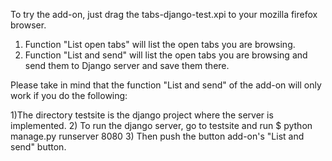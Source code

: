 To try the add-on, just drag the tabs-django-test.xpi to your mozilla firefox browser.

1) Function "List open tabs" will list the open tabs you are browsing.
2) Function "List and send" will list the open tabs you are browsing and send them to Django server and save them there.

Please take in mind that the function "List and send" of the add-on will only work if you do the following:

1)The directory testsite is the django project where the server is implemented.
2) To run the django server, go to testsite and run
  $ python manage.py runserver 8080
3) Then push the button add-on's "List and send" button.
